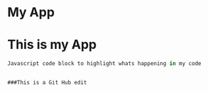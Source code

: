 My App
=======

# This is my App

```javascript
Javascript code block to highlight whats happening in my code


###This is a Git Hub edit

